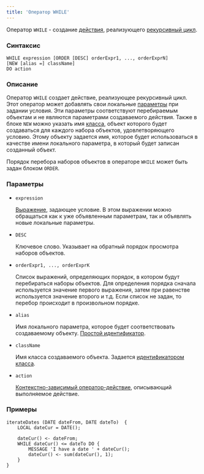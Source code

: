 ```yaml
---
title: 'Оператор WHILE'
---
```


Оператор `WHILE` - создание [действия](Actions.md), реализующего [рекурсивный цикл](Recursive_loop_WHILE.md).

### Синтаксис

```
WHILE expression [ORDER [DESC] orderExpr1, ..., orderExprN]
[NEW [alias =] className]
DO action
```

### Описание

Оператор `WHILE` создает действие, реализующее рекурсивный цикл. Этот оператор может добавлять свои локальные [параметры](Actions.md) при задании условия. Эти параметры соответствуют перебираемым объектам и не являются параметрами создаваемого действия. Также в блоке `NEW` можно указать имя [класса](Classes.md), объект которого будет создаваться для каждого набора объектов, удовлетворяющего условию. Этому объекту задается имя, которое будет использоваться в качестве имени локального параметра, в который будет записан созданный объект.

Порядок перебора наборов объектов в операторе `WHILE` может быть задан блоком `ORDER`.

### Параметры

- `expression`

    [Выражение](Expression.md), задающее условие. В этом выражении можно обращаться как к уже объявленным параметрам, так и объявлять новые локальные параметры. 

- `DESC`

    Ключевое слово. Указывает на обратный порядок просмотра наборов объектов. 

- `orderExpr1, ..., orderExprK`

    Список выражений, определяющих порядок, в котором будут перебираться наборы объектов. Для определения порядка сначала используется значение первого выражения, затем при равенстве используется значение второго и т.д. Если список не задан, то перебор происходит в произвольном порядке.

- `alias`

    Имя локального параметра, которое будет соответствовать создаваемому объекту. [Простой идентификатор](IDs.md#id).

- `className`

    Имя класса создаваемого объекта. Задается [идентификатором класса](IDs.md#classid).

- `action`

    [Контекстно-зависимый оператор-действие](Action_operators.md#contextdependent), описывающий выполняемое действие.

### Примеры

```lsf
iterateDates (DATE dateFrom, DATE dateTo)  {
    LOCAL dateCur = DATE();

    dateCur() <- dateFrom;
    WHILE dateCur() <= dateTo DO {
        MESSAGE 'I have a date ' + dateCur();
        dateCur() <- sum(dateCur(), 1);
    }
}
```
